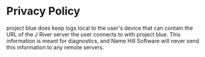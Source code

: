 # Privacy Policy

project blue does keep logs local to the user's device that can contain the URL of the J River server the user connects to with project blue. This information is meant for diagnostics, and Name Hill Software will never send this information to any remote servers.